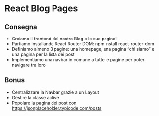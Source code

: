 # React Blog Pages

## Consegna
- Creiamo il frontend del nostro Blog e le sue pagine!
- Partiamo installando React Router DOM: npm install react-router-dom
- Definiamo almeno 3 pagine: una homepage, una pagina “chi siamo” e una pagina per la lista dei post
- Implementiamo una navbar in comune a tutte le pagine per poter navigare tra loro
## Bonus
- Centralizzare la Navbar grazie a un Layout
- Gestire la classe active
- Popolare la pagina dei post con https://jsonplaceholder.typicode.com/posts